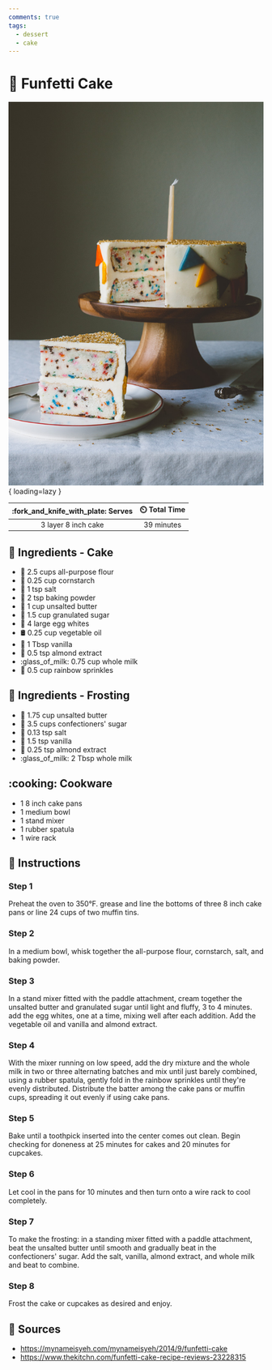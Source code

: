 ```yaml
---
comments: true
tags:
  - dessert
  - cake
---
```

# :cake: Funfetti Cake

![Funfetti Cake](../../assets/images/funfetti-cake.jpg){ loading=lazy }

| :fork_and_knife_with_plate: Serves | :timer_clock: Total Time |
|:----------------------------------:|:-----------------------: |
| 3 layer 8 inch cake | 39 minutes |

## :salt: Ingredients - Cake

- :ear_of_rice: 2.5 cups all-purpose flour
- :corn: 0.25 cup cornstarch
- :salt: 1 tsp salt
- :dash: 2 tsp baking powder
- :butter: 1 cup unsalted butter
- :candy: 1.5 cup granulated sugar
- :egg: 4 large egg whites
- :oil_drum: 0.25 cup vegetable oil
- :icecream: 1 Tbsp vanilla
- :chestnut: 0.5 tsp almond extract
- :glass_of_milk: 0.75 cup whole milk
- :rainbow: 0.5 cup rainbow sprinkles

## :salt: Ingredients - Frosting

- :butter: 1.75 cup unsalted butter
- :candy: 3.5 cups confectioners' sugar
- :salt: 0.13 tsp salt
- :icecream: 1.5 tsp vanilla
- :chestnut: 0.25 tsp almond extract
- :glass_of_milk: 2 Tbsp whole milk

## :cooking: Cookware

- 1 8 inch cake pans
- 1 medium bowl
- 1 stand mixer
- 1 rubber spatula
- 1 wire rack

## :pencil: Instructions

### Step 1

Preheat the oven to 350°F. grease and line the bottoms of three 8 inch cake pans or line 24 cups of two muffin tins.

### Step 2

In a medium bowl, whisk together the all-purpose flour, cornstarch, salt, and baking powder.

### Step 3

In a stand mixer fitted with the paddle attachment, cream together the unsalted butter and granulated sugar until light
and fluffy, 3 to 4 minutes. add the egg whites, one at a time, mixing well after each addition. Add the vegetable oil
and vanilla and almond extract.

### Step 4

With the mixer running on low speed, add the dry mixture and the whole milk in two or three alternating batches and mix
until just barely combined, using a rubber spatula, gently fold in the rainbow sprinkles until they're evenly
distributed. Distribute the batter among the cake pans or muffin cups, spreading it out evenly if using cake pans.

### Step 5

Bake until a toothpick inserted into the center comes out clean. Begin checking for doneness at 25 minutes for cakes and
20 minutes for cupcakes.

### Step 6

Let cool in the pans for 10 minutes and then turn onto a wire rack to cool completely.

### Step 7

To make the frosting: in a standing mixer fitted with a paddle attachment, beat the unsalted butter until smooth and
gradually beat in the confectioners' sugar. Add the salt, vanilla, almond extract, and whole milk and beat to combine.

### Step 8

Frost the cake or cupcakes as desired and enjoy.

## :link: Sources

- <https://mynameisyeh.com/mynameisyeh/2014/9/funfetti-cake>
- <https://www.thekitchn.com/funfetti-cake-recipe-reviews-23228315>
